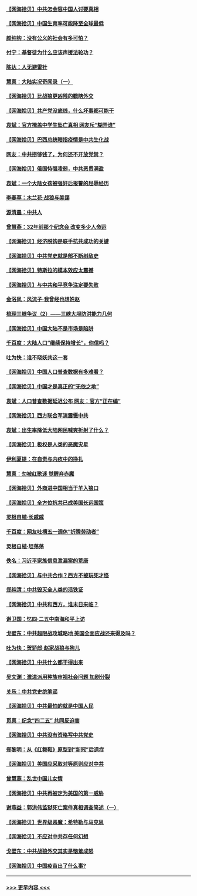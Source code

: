 #### [【网海拾贝】中共怎会容中国人讨要真相](../pages/nsc993/n12952161.md?t=05161401) 
#### [【网海拾贝】中国生育率可能降至全球最低](../pages/nsc993/n12948793.md?t=05161401) 
#### [颜纯钩：没有公义的社会有多可怕？](../pages/nsc993/n12947626.md?t=05161401) 
#### [付宁：基督徒为什么应该声援法轮功？](../pages/nsc993/n12947233.md?t=05161401) 
#### [陈达：人无避雷针](../pages/nsc993/n12947098.md?t=05161401) 
#### [慧真：大陆实况奇闻录（一）](../pages/nsc993/n12945811.md?t=05161401) 
#### [【网海拾贝】比战狼更凶残的戳瞎外交](../pages/nsc993/n12945717.md?t=05161401) 
#### [【网海拾贝】共产党没底线，什么坏事都可能干](../pages/nsc993/n12942090.md?t=05161401) 
#### [袁斌：官方掩盖中学生坠亡真相 网友斥“糊弄谁”](../pages/nsc993/n12942029.md?t=05161401) 
#### [【网海拾贝】巴西总统暗指疫情是中共生化战](../pages/nsc993/n12938999.md?t=05161401) 
#### [网友：中共捞够钱了，为何还不开放党禁？](../pages/nsc993/n12938952.md?t=05161401) 
#### [【网海拾贝】俄国恃强凌弱，中共恶贯满盈](../pages/nsc993/n12936626.md?t=05161401) 
#### [袁斌：一个大陆女孩被强奸后报警的屈辱经历](../pages/nsc993/n12936547.md?t=05161401) 
#### [李春草：木兰花·战狼与美谍](../pages/nsc993/n12935995.md?t=05161401) 
#### [源清晨：中共人](../pages/nsc993/n12935589.md?t=05161401) 
#### [曾慧燕：32年前那个纪念会 改变多少人命运](../pages/nsc993/n12934233.md?t=05161401) 
#### [【网海拾贝】经济脱钩是联手抗共成功的关键](../pages/nsc993/n12934176.md?t=05161401) 
#### [【网海拾贝】中共党史就是部不断树敌史](../pages/nsc993/n12932844.md?t=05161401) 
#### [【网海拾贝】特斯拉的模本效应太震撼](../pages/nsc993/n12925626.md?t=05161401) 
#### [【网海拾贝】与中共和平竞争注定要失败](../pages/nsc993/n12923326.md?t=05161401) 
#### [金浴凤：风流子‧我曾经也想姓赵](../pages/nsc993/n12920911.md?t=05161401) 
#### [梳理三峡争议（2）——三峡大坝防洪能力几何](../pages/nsc993/n12920173.md?t=05161401) 
#### [【网海拾贝】中国大陆不是市场是陷阱](../pages/nsc993/n12920143.md?t=05161401) 
#### [千百度：大陆人口“继续保持增长”，你信吗？](../pages/nsc993/n12918946.md?t=05161401) 
#### [吐为快：谁不晓妖共这一套](../pages/nsc993/n12918941.md?t=05161401) 
#### [【网海拾贝】中国人口普查数据有多难看？](../pages/nsc993/n12917822.md?t=05161401) 
#### [【网海拾贝】中国才是真正的“无依之地”](../pages/nsc993/n12915845.md?t=05161401) 
#### [袁斌：人口普查数据延迟公布 网友：官方“正在编”](../pages/nsc993/n12915748.md?t=05161401) 
#### [【网海拾贝】西方联合军演震慑中共](../pages/nsc993/n12913466.md?t=05161401) 
#### [袁斌：出生率降低大陆网民喊爽折射了什么？](../pages/nsc993/n12913365.md?t=05161401) 
#### [【网海拾贝】极权是人类的恶魔灾星](../pages/nsc993/n12910697.md?t=05161401) 
#### [伊利夏提：在自责与内疚中的挣扎](../pages/nsc993/n12910493.md?t=05161401) 
#### [慧真：勿被红歌迷 觉醒弃赤魔](../pages/nsc993/n12910485.md?t=05161401) 
#### [【网海拾贝】外商进中国相当于羊入狼口](../pages/nsc993/n12908274.md?t=05161401) 
#### [【网海拾贝】全方位抗共已成美国长远国策](../pages/nsc993/n12906878.md?t=05161401) 
#### [灵根自植‧长戚戚](../pages/nsc993/n12905585.md?t=05161401) 
#### [千百度：网友吐槽五一调休“折腾劳动者”](../pages/nsc993/n12905934.md?t=05161401) 
#### [灵根自植‧坦荡荡](../pages/nsc993/n12905562.md?t=05161401) 
#### [佚名：习近平家族信息泄漏案的荒唐](../pages/nsc993/n12904705.md?t=05161401) 
#### [【网海拾贝】与中共合作？西方不被玩死才怪](../pages/nsc993/n12903873.md?t=05161401) 
#### [郑纯清：中共毁灭全人类的活铁证](../pages/nsc993/n12903785.md?t=05161401) 
#### [【网海拾贝】中共和西方，谁末日来临？](../pages/nsc993/n12903482.md?t=05161401) 
#### [谢卫国：忆四‧二五中南海和平上访](../pages/nsc993/n12902192.md?t=05161401) 
#### [戈壁东：中共超限战攻城略地 美国全面应战还来得及吗？](../pages/nsc993/n12902297.md?t=05161401) 
#### [吐为快：贺骄郎‧赵家战狼与狗儿](../pages/nsc993/n12902280.md?t=05161401) 
#### [【网海拾贝】中共什么都干得出来](../pages/nsc993/n12897500.md?t=05161401) 
#### [吴文渊：激进派用种族审视社会问题 加剧分裂](../pages/nsc993/n12893881.md?t=05161401) 
#### [关乐：中共党史绝笔谣](../pages/nsc993/n12897270.md?t=05161401) 
#### [【网海拾贝】中共最怕的就是中国人民](../pages/nsc993/n12894705.md?t=05161401) 
#### [觅真：纪念“四二五” 共同反迫害](../pages/nsc993/n12894553.md?t=05161401) 
#### [【网海拾贝】中共没有资格写中共党史](../pages/nsc993/n12892231.md?t=05161401) 
#### [郑黎明：从《红舞鞋》原型到“新冠”后遗症](../pages/nsc993/n12890469.md?t=05161401) 
#### [【网海拾贝】美国应采取对等原则应对中共](../pages/nsc993/n12889176.md?t=05161401) 
#### [曾慧燕：乱世中国儿女情](../pages/nsc993/n12887931.md?t=05161401) 
#### [【网海拾贝】中共再被定为美国的第一威胁](../pages/nsc993/n12887580.md?t=05161401) 
#### [谢燕益：郭洪伟监狱死亡案件真相调查简述（一）](../pages/nsc993/n12885648.md?t=05161401) 
#### [【网海拾贝】世界级恶魔：希特勒与马克思](../pages/nsc993/n12884062.md?t=05161401) 
#### [【网海拾贝】不应对中共存任何幻想](../pages/nsc993/n12881460.md?t=05161401) 
#### [戈壁东：中共战狼外交其实是恼羞成怒](../pages/nsc993/n12880392.md?t=05161401) 
#### [【网海拾贝】中国疫苗出了什么事?](../pages/nsc993/n12879124.md?t=05161401) 

----
#### [ >>> 更早内容 <<< ](../indexes/nsc993-earlier.md)
